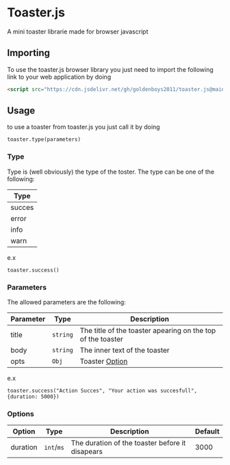 # Toaster.js
A mini toaster librarie made for browser javascript

## Importing

To use the toaster.js browser library you just need to import the following link to your web application by doing
```HTML
<script src="https://cdn.jsdelivr.net/gh/goldenboys2011/toaster.js@main/min-toaster.js"></script>
```
## Usage

to use a toaster from toaster.js you just call it by doing 
```JS
toaster.type(parameters)
```

### Type
Type is (well obviously) the type of the toster. 
The type can be one of the following:

Type|
-----|
succes|
error|
info|
warn|

e.x
```JS
toaster.success()
```

### Parameters
 The allowed parameters are the following:
 
 Parameter | Type | Description
 ----------|-------|------------|
 title|``string``|The title of the toaster apearing on the top of the toaster
 body|``string``|The inner text of the toaster
 opts|``Obj``|Toaster [Option](#options)

 e.x
 ```JS
toaster.success("Action Succes", "Your action was succesfull", {duration: 5000})
```

### Options

 Option| Type | Description | Default|
 ------|-------|-----------|---------|
 duration|``int``/``ms``|The duration of the toaster before it disapears| 3000
 
